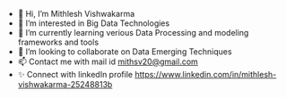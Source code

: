 - 👋 Hi, I’m Mithlesh Vishwakarma
- 👀 I’m interested in Big Data Technologies
- 🌱 I’m currently learning verious Data Processing and modeling frameworks and tools
- 💞️ I’m looking to collaborate on Data Emerging Techniques
- 📫 Contact me with mail id mithsv20@gmail.com
- ✨ Connect with linkedIn profile https://www.linkedin.com/in/mithlesh-vishwakarma-25248813b

<!---
mithsv20/mithsv20 is a ✨ special ✨ repository because its `README.md` (this file) appears on your GitHub profile.
You can click the Preview link to take a look at your changes.
--->
